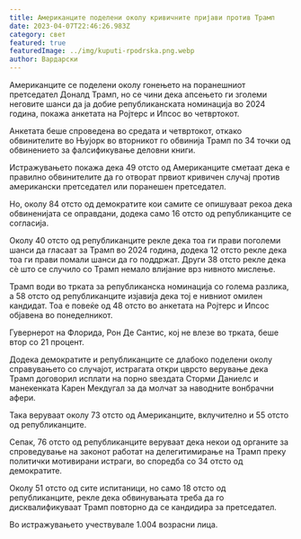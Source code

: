 ```yaml
---
title: Американците поделени околу кривичните пријави против Трамп
date: 2023-04-07T22:46:26.983Z
category: свет
featured: true
featuredImage: ../img/kuputi-rpodrska.png.webp
author: Вардарски
---
```


Американците се поделени околу гонењето на поранешниот претседател Доналд Трамп, но се чини дека апсењето ги зголеми неговите шанси да ја добие републиканската номинација во 2024 година, покажа анкетата на Ројтерс и Ипсос во четвртокот.

Анкетата беше спроведена во средата и четвртокот, откако обвинителите во Њујорк во вторникот го обвинија Трамп по 34 точки од обвинението за фалсификување деловни книги.

Истражувањето покажа дека 49 отсто од Американците сметаат дека е правилно обвинителите да го отворат првиот кривичен случај против американски претседател или поранешен претседател.

Но, околу 84 отсто од демократите кои самите се опишуваат рекоа дека обвиненијата се оправдани, додека само 16 отсто од републиканците се согласија.

Околу 40 отсто од републиканците рекле дека тоа ги прави поголеми шанси да гласаат за Трамп во 2024 година, додека 12 отсто рекле дека тоа ги прави помали шанси да го поддржат. Други 38 отсто рекле дека сè што се случило со Трамп немало влијание врз нивното мислење.

Трамп води во трката за републиканска номинација со голема разлика, а 58 отсто од републиканците изјавија дека тој е нивниот омилен кандидат. Тоа е повеќе од 48 отсто во анкетата на Ројтерс и Ипсос објавена во понеделникот.

Гувернерот на Флорида, Рон Де Сантис, кој не влезе во трката, беше втор со 21 процент.

Додека демократите и републиканците се длабоко поделени околу справувањето со случајот, истрагата откри цврсто верување дека Трамп договорил исплати на порно ѕвездата Сторми Даниелс и манекенката Карен Мекдугал за да молчат за наводните вонбрачни афери.

Така веруваат околу 73 отсто од Американците, вклучително и 55 отсто од републиканците.

Сепак, 76 отсто од републиканците веруваат дека некои од органите за спроведување на законот работат на делегитимирање на Трамп преку политички мотивирани истраги, во споредба со 34 отсто од демократите.

Околу 51 отсто од сите испитаници, но само 18 отсто од републиканците, рекле дека обвинувањата треба да го дисквалификуваат Трамп повторно да се кандидира за претседател.

Во истражувањето учествувале 1.004 возрасни лица.
